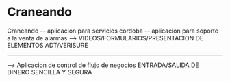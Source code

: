 # Craneando
Craneando
-- aplicacion para servicios cordoba
-- aplicacion para soporte a la venta de alarmas 
--> VIDEOS/FORMULARIOS/PRESENTACION DE ELEMENTOS 
ADT/VERISURE 
______________________________________________________________
--> Aplicacion de control de flujo de negocios ENTRADA/SALIDA DE DINERO SENCILLA Y SEGURA 
